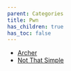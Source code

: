 ```yaml
---
parent: Categories
title: Pwn
has_children: true
has_toc: false
---
```


* [Archer](Archer.md)
* [Not That Simple](NotThatSimple.md)
